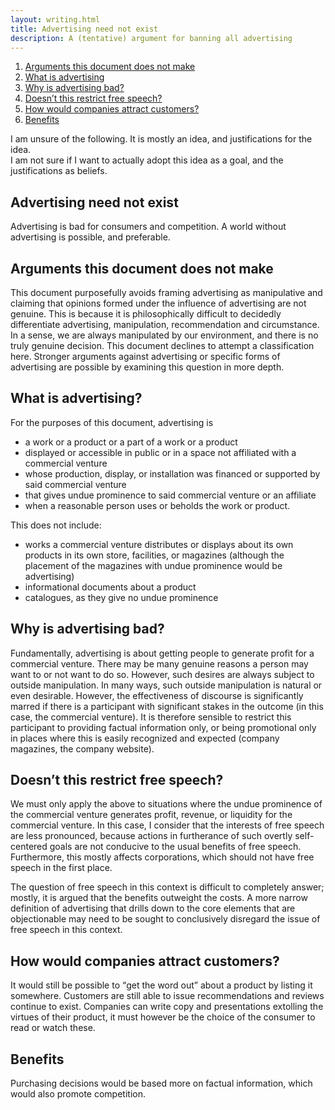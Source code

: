 ```yaml
---
layout: writing.html
title: Advertising need not exist
description: A (tentative) argument for banning all advertising
---
```


<nav id="left-comment">

1. [Arguments this document does not make](#arguments-this-document-does-not-make)
2. [What is advertising](#what-is-advertising)
3. [Why is advertising bad?](#why-is-advertising-bad)
4. [Doesn’t this restrict free speech?](#doesnt-this-restrict-free-speech)
5. [How would companies attract customers?](#how-would-companies-attract-customers)
6. [Benefits](#benefits)

</nav>

<article id="main-content">

I am unsure of the following. It is mostly an idea, and justifications for the idea.  
I am not sure if I want to actually adopt this idea as a goal, and the justifications as beliefs.

# Advertising need not exist

Advertising is bad for consumers and competition.
A world without advertising is possible, and preferable.

## Arguments this document does not make

This document purposefully avoids framing advertising as manipulative
and claiming that opinions formed under the influence of advertising are not genuine.
This is because it is philosophically difficult to decidedly differentiate advertising,
manipulation, recommendation and circumstance.
In a sense, we are always manipulated by our environment, and there is no truly genuine decision.
This document declines to attempt a classification here.
Stronger arguments against advertising or specific forms of advertising are possible by
examining this question in more depth.

## What is advertising?

For the purposes of this document, advertising is
- a work or a product or a part of a work or a product
- displayed or accessible in public or in a space not affiliated with a commercial venture
- whose production, display, or installation was financed or supported by said commercial venture
- that gives undue prominence to said commercial venture or an affiliate
- when a reasonable person uses or beholds the work or product.

This does not include:
- works a commercial venture distributes or displays about its own products in its own store, facilities,
  or magazines (although the placement of the magazines with undue prominence would be advertising)
- informational documents about a product
- catalogues, as they give no undue prominence

## Why is advertising bad?

Fundamentally, advertising is about getting people to generate profit for a commercial venture.
There may be many genuine reasons a person may want to or not want to do so.
However, such desires are always subject to outside manipulation.
In many ways, such outside manipulation is natural or even desirable.
However, the effectiveness of discourse is significantly marred if there is a participant
with significant stakes in the outcome (in this case, the commercial venture).
It is therefore sensible to restrict this participant to providing factual information only,
or being promotional only in places where this is easily recognized and expected
(company magazines, the company website).

## Doesn’t this restrict free speech?

We must only apply the above to situations where the undue prominence of the commercial venture
generates profit, revenue, or liquidity for the commercial venture.
In this case, I consider that the interests of free speech are less pronounced, because actions in
furtherance of such overtly self-centered goals are not conducive to the usual benefits of free speech.
Furthermore, this mostly affects corporations, which should not have free speech in the first place.

The question of free speech in this context is difficult to completely answer; mostly, it is
argued that the benefits outweight the costs. A more narrow definition of advertising that
drills down to the core elements that are objectionable may need to be sought to conclusively disregard
the issue of free speech in this context.

## How would companies attract customers?

It would still be possible to <q>get the word out</q> about a product by listing it somewhere.
Customers are still able to issue recommendations and reviews continue to exist.
Companies can write copy and presentations extolling the virtues of their product,
it must however be the choice of the consumer to read or watch these.

## Benefits

Purchasing decisions would be based more on factual information, which would also promote competition.

</article>
